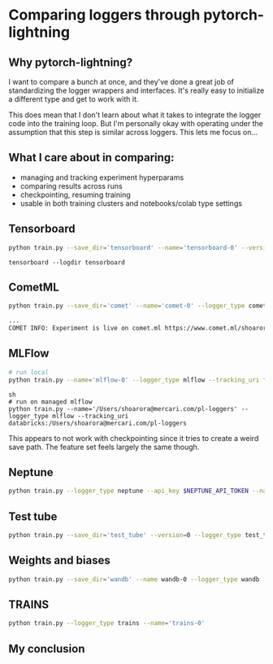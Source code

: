 # Comparing loggers through pytorch-lightning

## Why pytorch-lightning?
I want to compare a bunch at once, and they've done a great
job of standardizing the logger wrappers and interfaces.
It's really easy to initialize a different type and
get to work with it.

This does mean that I don't learn about what it takes
to integrate the logger code into the training loop.
But I'm personally okay with operating under the assumption
that this step is similar across loggers.  This lets me focus on...

## What I care about in comparing:

- managing and tracking experiment hyperparams
- comparing results across runs
- checkpointing, resuming training
- usable in both training clusters and notebooks/colab type settings

## Tensorboard
```sh
python train.py --save_dir='tensorboard' --name='tensorboard-0' --version='0' --logger_type='tensorboard'
```

```
tensorboard --logdir tensorboard
```

## CometML
```sh
python train.py --save_dir='comet' --name='comet-0' --logger_type comet --api_key ce5Sj9A2Mko6heJH5FOjBQxet

...
COMET INFO: Experiment is live on comet.ml https://www.comet.ml/shoarora/pl-loggers/a51199ef5824451897f3ab0c1900ec4b
```

## MLFlow
```sh
# run local
python train.py --name='mlflow-0' --logger_type mlflow --tracking_uri file:/Users/shoarora/Developer/pl-loggers/mlflow
```
```
sh
# run on managed mlflow
python train.py --name='/Users/shoarora@mercari.com/pl-loggers' --logger_type mlflow --tracking_uri databricks:/Users/shoarora@mercari.com/pl-loggers
```
This appears to not work with checkpointing since it tries to create a weird save path.  The feature set feels largely the same though.

## Neptune
```sh
python train.py --logger_type neptune --api_key $NEPTUNE_API_TOKEN --name shoarora/pl-loggers
```

## Test tube
```sh
python train.py --save_dir='test_tube' --version=0 --logger_type test_tube
```

## Weights and biases
```sh
python train.py --save_dir='wandb' --name wandb-0 --logger_type wandb
```

## TRAINS
```sh
python train.py --logger_type trains --name='trains-0'
```

## My conclusion
